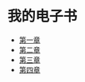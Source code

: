 # 我的电子书

- [第一章](book/chapter01/chapter01.md)
- [第二章](book/chapter02/chapter02.md)
- [第三章](book/chapter03/chapter03.md)
- [第四章](book/chapter04/chapter04.md)

